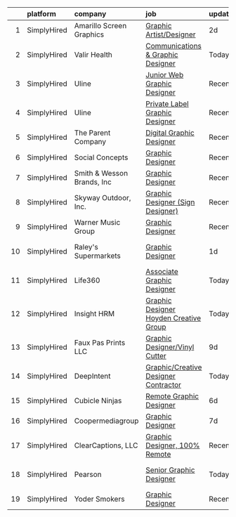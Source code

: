 

|    | platform    | company                    | job                                                                                                                                                 | update_time   | location                  |
|---:|:------------|:---------------------------|:----------------------------------------------------------------------------------------------------------------------------------------------------|:--------------|:--------------------------|
|  1 | SimplyHired | Amarillo Screen Graphics   | [Graphic Artist/Designer](https://www.simplyhired.com/job/6Pov9eSnx4ug1XnR0o9V4uRn1KPT5tU2vVcwlJZNrVjmgEQ--FHrzw?q=graphic+designer)                | 2d            | Amarillo, TX              |
|  2 | SimplyHired | Valir Health               | [Communications & Graphic Designer](https://www.simplyhired.com/job/jDX3VG0zcp9TIAA6mYMPbo9-2XQ0ZUYl0I3M-z0-zLGOtsUc-U-49g?q=graphic+designer)      | Today         | Oklahoma City, OK         |
|  3 | SimplyHired | Uline                      | [Junior Web Graphic Designer](https://www.simplyhired.com/job/nyLcyojSgpeXiCE8AwPi0NaBb8mSc-pc-k7s7qVzEVf_aHy-d748UA?q=graphic+designer)            | Recently      | Pleasant Prairie, WI      |
|  4 | SimplyHired | Uline                      | [Private Label Graphic Designer](https://www.simplyhired.com/job/gaU7wG-0MokVf1_JRYGiyTzy8gVqJplpjUfErgk8B2FmWrZf0ZLp5Q?q=graphic+designer)         | Recently      | Pleasant Prairie, WI      |
|  5 | SimplyHired | The Parent Company         | [Digital Graphic Designer](https://www.simplyhired.com/job/fckBAbX63A84PoCfdCK17EwJWt7fpUHHAFQrxmVOaTt3nRbw2190PQ?q=graphic+designer)               | Recently      | San Jose, CA              |
|  6 | SimplyHired | Social Concepts            | [Graphic Designer](https://www.simplyhired.com/job/LNQ5yI4rb6b5iw5wIHeI9XhhjvEt_JOR5X9-6Eo3QsyJ8o9ChptOmg?q=graphic+designer)                       | Recently      | Redwood, CA               |
|  7 | SimplyHired | Smith & Wesson Brands, Inc | [Graphic Designer](https://www.simplyhired.com/job/WZP1AeVBdJyl_C-vuTuHt_1uD3KWKdXGHoRilvprN4adH0oq1JMaVg?q=graphic+designer)                       | Recently      | Maryville, TN             |
|  8 | SimplyHired | Skyway Outdoor, Inc.       | [Graphic Designer (Sign Designer)](https://www.simplyhired.com/job/JeBGy6hzBFOoSCgrlcmjiNQKrN2eA_KG6XVmaUc3fpTvcoYLwBIV_g?q=graphic+designer)       | Recently      | Bastian, VA               |
|  9 | SimplyHired | Warner Music Group         | [Graphic Designer](https://www.simplyhired.com/job/w8q8iRAT6CDv7pjHXZOGg0-k8VVNyFFmVI9r-VIiIAws8swVYmvbXQ?q=graphic+designer)                       | Recently      | Los Angeles, CA           |
| 10 | SimplyHired | Raley's Supermarkets       | [Graphic Designer](https://www.simplyhired.com/job/oQLVHqi-R6oX0crs7HofkxQesqrATDRqNJO3u6Kt7BBOt3j8zgxRtA?q=graphic+designer)                       | 1d            | West Sacramento, CA       |
| 11 | SimplyHired | Life360                    | [Associate Graphic Designer](https://www.simplyhired.com/job/aIfsVQ_dMaAkxp52lTajt-dJwr9g1eEmhzqOt57fmEHTmH8PcPEYIw?q=graphic+designer)             | Today         | San Mateo, CA             |
| 12 | SimplyHired | Insight HRM                | [Graphic Designer Hoyden Creative Group](https://www.simplyhired.com/job/bMXg_b1SXsWLLD4IkPFNA2syPw30TwheRfbjhaCY_oPbUIuue8t74g?q=graphic+designer) | Today         | Remote                    |
| 13 | SimplyHired | Faux Pas Prints LLC        | [Graphic Designer/Vinyl Cutter](https://www.simplyhired.com/job/4mWbN4863l931GZvuokxjfPXe-AsolzdYThi8Tbf2UEekAz0mGbung?q=graphic+designer)          | 9d            | Metairie, LA              |
| 14 | SimplyHired | DeepIntent                 | [Graphic/Creative Designer Contractor](https://www.simplyhired.com/job/QGwBryrue5NcD3Wz2VbRIjVoVwgo5YafGAL-WA-FuSQmfhYQy7Cm8Q?q=graphic+designer)   | Today         | New York, NY              |
| 15 | SimplyHired | Cubicle Ninjas             | [Remote Graphic Designer](https://www.simplyhired.com/job/82GNgZ19U9q-FIBX3TOmB36yR3cULpGK87T03rEtutBFfj_EiunuBw?q=graphic+designer)                | 6d            | Remote                    |
| 16 | SimplyHired | Coopermediagroup           | [Graphic Designer](https://www.simplyhired.com/job/mcc8bQiVu961KvLD7L31rbuwP5MxKLo2D5Th-qo71FsaMYPMcWh0kw?q=graphic+designer)                       | 7d            | Remote                    |
| 17 | SimplyHired | ClearCaptions, LLC         | [Graphic Designer, 100% Remote](https://www.simplyhired.com/job/WGfUSB8QYF2PHXH1RfopX9_Py9PLpv76N9ymn5cKbMMkVriH8bD3Kg?q=graphic+designer)          | Recently      | Remote                    |
| 18 | SimplyHired | Pearson                    | [Senior Graphic Designer](https://www.simplyhired.com/job/ENWUs51m2Wngw9KBftijmUuj3NBu9kkkpaeTIhCQTG0mWusm6XaEoQ?q=graphic+designer)                | Today         | United States +1 location |
| 19 | SimplyHired | Yoder Smokers              | [Graphic Designer](https://www.simplyhired.com/job/6b7OO8xDJ-riy_CQS7CzTRnBxMA43AKTGArtdCc56kOxajnahYDz2w?q=graphic+designer)                       | Recently      | Hutchinson, KS            |